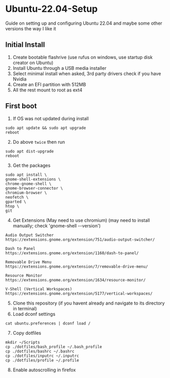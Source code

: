 # Ubuntu-22.04-Setup
Guide on setting up and configuring Ubuntu 22.04 and maybe some other versions the way I like it

## Initial Install
1. Create bootable flashrive (use rufus on windows, use startup disk creator on Ubuntu)
2. Install Ubuntu through a USB media installer
3. Select minimal install when asked, 3rd party drivers check if you have Nvidia 
4. Create an EFI partition with 512MB
5. All the rest mount to root as ext4

## First boot
1. If OS was not updated during install
```
sudo apt update && sudo apt upgrade
reboot
```
2. Do above `twice` then run
```
sudo apt dist-upgrade
reboot
```
3. Get the packages
```
sudo apt install \
gnome-shell-extensions \
chrome-gnome-shell \
gnome-browser-connector \
chromium-browser \
neofetch \
gparted \
htop \
git
```
4. Get Extensions (May need to use chromium) (may need to install manually; check 'gnome-shell --version')
```
Audio Output Switcher
https://extensions.gnome.org/extension/751/audio-output-switcher/

Dash to Panel
https://extensions.gnome.org/extension/1160/dash-to-panel/

Removable Drive Menu
https://extensions.gnome.org/extension/7/removable-drive-menu/

Resource Monitor
https://extensions.gnome.org/extension/1634/resource-monitor/

V-Shell (Vertical Workspaces)
https://extensions.gnome.org/extension/5177/vertical-workspaces/
```
5. Clone this repository (if you havent already and navigate to its directory in terminal)
6. Load dconf settings
```
cat ubuntu.preferences | dconf load /
``` 
7. Copy dotfiles
```
mkdir ~/Scripts
cp ./dotfiles/bash_profile ~/.bash_profile
cp ./dotfiles/bashrc ~/.bashrc
cp ./dotfiles/inputrc ~/.inputrc
cp ./dotfiles/profile ~/.profile
```
8. Enable autoscrolling in firefox
